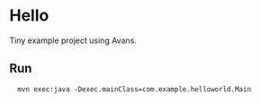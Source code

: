 # Hello

Tiny example project using Avans.

## Run

      mvn exec:java -Dexec.mainClass=com.example.helloworld.Main
